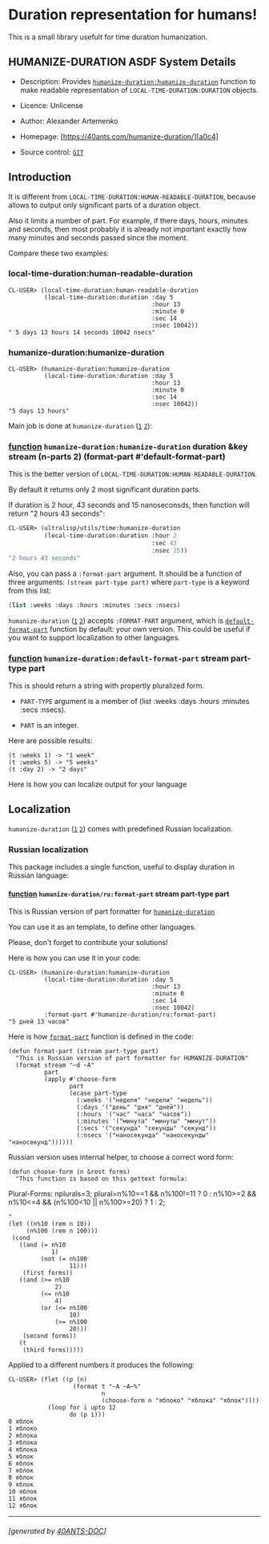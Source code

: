 <a id="x-28HUMANIZE-DURATION-3A-40README-2040ANTS-DOC-2FLOCATIVES-3ASECTION-29"></a>

# Duration representation for humans!

This is a small library usefult for time duration humanization.

<a id="humanize-duration-asdf-system-details"></a>

## HUMANIZE-DURATION ASDF System Details

* Description: Provides [`humanize-duration:humanize-duration`][3c87] function to make readable representation of `LOCAL-TIME-DURATION:DURATION` objects.

* Licence: Unlicense

* Author: Alexander Artemenko

* Homepage: [https://40ants.com/humanize-duration/][a0c4]

* Source control: [`GIT`][9168]

<a id="x-28HUMANIZE-DURATION-3A-3A-40INTRO-2040ANTS-DOC-2FLOCATIVES-3ASECTION-29"></a>

## Introduction

It is different from `LOCAL-TIME-DURATION:HUMAN-READABLE-DURATION`, because allows
to output only significant parts of a duration object.

Also it limits a number of part. For example, if there days, hours, minutes and seconds,
then most probably it is already not important exactly how many minutes and seconds
passed since the moment.

Compare these two examples:

<a id="local-time-duration-human-readable-duration"></a>

### local-time-duration:human-readable-duration

```
CL-USER> (local-time-duration:human-readable-duration
          (local-time-duration:duration :day 5
                                        :hour 13
                                        :minute 0
                                        :sec 14
                                        :nsec 10042))
" 5 days 13 hours 14 seconds 10042 nsecs"
```
<a id="humanize-duration-humanize-duration"></a>

### humanize-duration:humanize-duration

```
CL-USER> (humanize-duration:humanize-duration
          (local-time-duration:duration :day 5
                                        :hour 13
                                        :minute 0
                                        :sec 14
                                        :nsec 10042))
"5 days 13 hours"
```
Main job is done at `humanize-duration` ([`1`][3c87] [`2`][7f6d]):

<a id="x-28HUMANIZE-DURATION-3AHUMANIZE-DURATION-20FUNCTION-29"></a>

### [function](a75a) `humanize-duration:humanize-duration` duration &key stream (n-parts 2) (format-part #'default-format-part)

This is the better version of `LOCAL-TIME-DURATION:HUMAN-READABLE-DURATION`.

By default it returns only 2 most significant duration parts.

If duration is 2 hour, 43 seconds and 15 nanoseconsds, then
function will return "2 hours 43 seconds":

```lisp
CL-USER> (ultralisp/utils/time:humanize-duration
          (local-time-duration:duration :hour 2
                                        :sec 43
                                        :nsec 15))
"2 hours 43 seconds"
```
Also, you can pass a `:format-part` argument.
It should be a function of three arguments:
`(stream part-type part)` where `part-type` is a keyword
from this list:

```lisp
(list :weeks :days :hours :minutes :secs :nsecs)
```
`humanize-duration` ([`1`][3c87] [`2`][7f6d]) accepts `:FORMAT-PART` argument, which is [`default-format-part`][0180] function by default:
your own version. This could be useful if you want to support localization to other languages.

<a id="x-28HUMANIZE-DURATION-3ADEFAULT-FORMAT-PART-20FUNCTION-29"></a>

### [function](287a) `humanize-duration:default-format-part` stream part-type part

This is should return a string with propertly pluralized form.

* `PART-TYPE` argument is a member of (list :weeks :days :hours :minutes :secs :nsecs).

* `PART` is an integer.

Here are possible results:

```text
(t :weeks 1) -> "1 week"
(t :weeks 5) -> "5 weeks"
(t :day 2) -> "2 days"
```
Here is how you can localize output for your language

<a id="x-28HUMANIZE-DURATION-3A-3A-40LOCALIZATION-2040ANTS-DOC-2FLOCATIVES-3ASECTION-29"></a>

## Localization

`humanize-duration` ([`1`][3c87] [`2`][7f6d]) comes with predefined Russian localization.

<a id="x-28HUMANIZE-DURATION-2FRU-3A-3A-40INDEX-2040ANTS-DOC-2FLOCATIVES-3ASECTION-29"></a>

### Russian localization

This package includes a single function, useful to display duration in Russian language:

<a id="x-28HUMANIZE-DURATION-2FRU-3AFORMAT-PART-20FUNCTION-29"></a>

#### [function](b98c) `humanize-duration/ru:format-part` stream part-type part

This is Russian version of part formatter for [`humanize-duration`][7f6d]

You can use it as an template, to define other languages.

Please, don't forget to contribute your solutions!

Here is how you can use it in your code:

```
CL-USER> (humanize-duration:humanize-duration
          (local-time-duration:duration :day 5
                                        :hour 13
                                        :minute 0
                                        :sec 14
                                        :nsec 10042)
          :format-part #'humanize-duration/ru:format-part)
"5 дней 13 часов"
```
Here is how [`format-part`][f3c3] function is defined in the code:

```
(defun format-part (stream part-type part)
  "This is Russian version of part formatter for HUMANIZE-DURATION"
  (format stream "~d ~A"
          part
          (apply #'choose-form
                 part
                 (ecase part-type
                   (:weeks '("неделя" "недели" "недель"))
                   (:days '("день" "дня" "дней"))
                   (:hours '("час" "часа" "часов"))
                   (:minutes '("минута" "минуты" "минут"))
                   (:secs '("секунда" "секунды" "секунд"))
                   (:nsecs '("наносекунда" "наносекунды" "наносекунд"))))))

```
Russian version uses internal helper, to choose a correct word form:

```
(defun choose-form (n &rest forms)
  "This function is based on this gettext formula:

   ```
   Plural-Forms: nplurals=3; plural=n%10==1 && n%100!=11 ? 0 : n%10>=2 && n%10<=4 && (n%100<10 || n%100>=20) ? 1 : 2;
   ```
"
  (let ((n%10 (rem n 10))
        (n%100 (rem n 100)))
    (cond
      ((and (= n%10
               1)
            (not (= n%100
                    11)))
       (first forms))
      ((and (>= n%10
                2)
            (<= n%10
                4)
            (or (<= n%100
                    10)
                (>= n%100
                    20)))
       (second forms))
      (t
       (third forms)))))

```
Applied to a different numbers it produces the following:

```
CL-USER> (flet ((p (n)
                  (format t "~A ~A~%"
                          n
                          (choose-form n "яблоко" "яблока" "яблок"))))
           (loop for i upto 12
                 do (p i)))
0 яблок
1 яблоко
2 яблока
3 яблока
4 яблока
5 яблок
6 яблок
7 яблок
8 яблок
9 яблок
10 яблок
11 яблок
12 яблок
```

[a0c4]: https://40ants.com/humanize-duration/
[9168]: https://github.com/40ants/humanize-duration
[a75a]: https://github.com/40ants/humanize-duration/blob/9d60b83f532e091f1b93deed70f6e7077418fa23/src/core.lisp#L104
[287a]: https://github.com/40ants/humanize-duration/blob/9d60b83f532e091f1b93deed70f6e7077418fa23/src/core.lisp#L83
[b98c]: https://github.com/40ants/humanize-duration/blob/9d60b83f532e091f1b93deed70f6e7077418fa23/src/ru.lisp#L98
[7f6d]: index.html#x-28-23A-28-2817-29-20BASE-CHAR-20-2E-20-22humanize-duration-22-29-20ASDF-2FSYSTEM-3ASYSTEM-29
[f3c3]: index.html#x-28HUMANIZE-DURATION-2FRU-3AFORMAT-PART-20FUNCTION-29
[0180]: index.html#x-28HUMANIZE-DURATION-3ADEFAULT-FORMAT-PART-20FUNCTION-29
[3c87]: index.html#x-28HUMANIZE-DURATION-3AHUMANIZE-DURATION-20FUNCTION-29

* * *
###### [generated by [40ANTS-DOC](https://40ants.com/doc/)]
